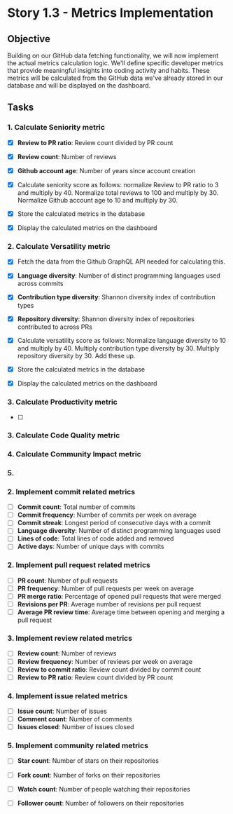 # Story 1.3 - Metrics Implementation

## Objective
Building on our GitHub data fetching functionality, we will now implement the actual metrics calculation logic. We'll define specific developer metrics that provide meaningful insights into coding activity and habits. These metrics will be calculated from the GitHub data we've already stored in our database and will be displayed on the dashboard.

## Tasks

### 1. Calculate Seniority metric
- [x] **Review to PR ratio**: Review count divided by PR count
- [x] **Review count**: Number of reviews
- [x] **Github account age**: Number of years since account creation
- [x] Calculate seniority score as follows: normalize Review to PR ratio to 3 and multiply by 40. Normalize total reviews to 100 and multiply by 30. Normalize Github account age to 10 and multiply by 30.
- [x] Store the calculated metrics in the database
- [x] Display the calculated metrics on the dashboard


### 2. Calculate Versatility metric
- [x] Fetch the data from the Github GraphQL API needed for calculating this.
- [x] **Language diversity**: Number of distinct programming languages used across commits
- [x] **Contribution type diversity**: Shannon diversity index of contribution types
- [x] **Repository diversity**: Shannon diversity index of repositories contributed to across PRs
- [x] Calculate versatility score as follows: Normalize language diversity to 10 and multiply by 40. Multiply contribution type diversity by 30. Multiply repository diversity by 30. Add these up. 
- [x] Store the calculated metrics in the database
- [x] Display the calculated metrics on the dashboard


### 3. Calculate Productivity metric
- [ ] 


### 3. Calculate Code Quality metric



### 4. Calculate Community Impact metric


### 5. 


### 2. Implement commit related metrics 
- [ ] **Commit count**: Total number of commits
- [ ] **Commit frequency**: Number of commits per week on average
- [ ] **Commit streak**: Longest period of consecutive days with a commit
- [ ] **Language diversity**: Number of distinct programming languages used 
- [ ] **Lines of code**: Total lines of code added and removed
- [ ] **Active days**: Number of unique days with commits

### 2. Implement pull request related metrics
- [ ] **PR count**: Number of pull requests
- [ ] **PR frequency**: Number of pull requests per week on average
- [ ] **PR merge ratio**: Percentage of opened pull requests that were merged
- [ ] **Revisions per PR**: Average number of revisions per pull request
- [ ] **Average PR review time**: Average time between opening and merging a pull request

### 3. Implement review related metrics
- [ ] **Review count**: Number of reviews
- [ ] **Review frequency**: Number of reviews per week on average
- [ ] **Review to commit ratio**: Review count divided by commit count
- [ ] **Review to PR ratio**: Review count divided by PR count

### 4. Implement issue related metrics
- [ ] **Issue count**: Number of issues
- [ ] **Comment count**: Number of comments
- [ ] **Issues closed**: Number of issues closed

### 5. Implement community related metrics
- [ ] **Star count**: Number of stars on their repositories
- [ ] **Fork count**: Number of forks on their repositories
- [ ] **Watch count**: Number of people watching their repositories
- [ ] **Follower count**: Number of followers on their repositories

